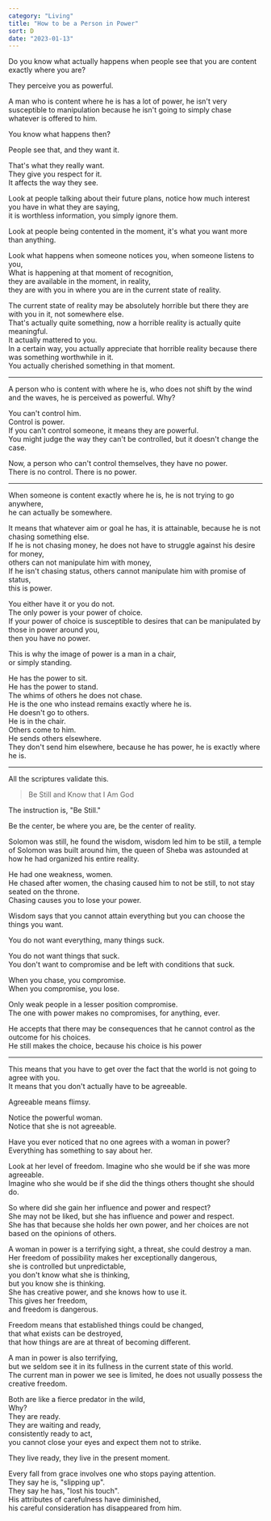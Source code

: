 ```yaml
---
category: "Living" 
title: "How to be a Person in Power"
sort: D
date: "2023-01-13"
---
```





Do you know what actually happens when people see that you are content exactly where you are?  

They perceive you as powerful.  

A man who is content where he is has a lot of power, he isn't very susceptible to manipulation because he isn't going to simply chase whatever is offered to him.  

You know what happens then?  

People see that, and they want it.  

That's what they really want.  
They give you respect for it.  
It affects the way they see.

Look at people talking about their future plans, notice how much interest you have in what they are saying,   
it is worthless information, you simply ignore them.  

Look at people being contented in the moment, it's what you want more than anything.  

Look what happens when someone notices you, when someone listens to you,   
What is happening at that moment of recognition,   
they are available in the moment, in reality,   
they are with you in where you are in the current state of reality.  

The current state of reality may be absolutely horrible but there they are with you in it, not somewhere else.  
That's actually quite something, now a horrible reality is actually quite meaningful.  
It actually mattered to you.  
In a certain way, you actually appreciate that horrible reality because there was something worthwhile in it.  
You actually cherished something in that moment.  

---

A person who is content with where he is, who does not shift by the wind and the waves, 
he is perceived as powerful. Why?   

You can't control him.  
Control is power.    
If you can't control someone, it means they are powerful.  
You might judge the way they can't be controlled, but it doesn't change the case.  

Now, a person who can't control themselves, they have no power.  
There is no control. There is no power.

---

When someone is content exactly where he is, he is not trying to go anywhere,  
he can actually be somewhere. 

It means that whatever aim or goal he has, it is attainable, because he is not chasing something else.   
If he is not chasing money, he does not have to struggle against his desire for money,  
others can not manipulate him with money,   
If he isn't chasing status, others cannot manipulate him with promise of status,   
this is power.  

You either have it or you do not.  
The only power is your power of choice.  
If your power of choice is susceptible to desires that can be manipulated by those in power around you,  
then you have no power.  

This is why the image of power is a man in a chair,  
or simply standing.  

He has the power to sit.  
He has the power to stand.  
The whims of others he does not chase.  
He is the one who instead remains exactly where he is.  
He doesn't go to others.  
He is in the chair.  
Others come to him.  
He sends others elsewhere.  
They don't send him elsewhere, because he has power, he is exactly where he is.  

--- 

All the scriptures validate this.  
> Be Still and Know that I Am God  

The instruction is, "Be Still."  

Be the center, be where you are, be the center of reality.  

Solomon was still, he found the wisdom, wisdom led him to be still, a temple of Solomon was built around him, the queen of Sheba was astounded at how he had organized his entire reality.  

He had one weakness, women.  
He chased after women, the chasing caused him to not be still, to not stay seated on the throne.  
Chasing causes you to lose your power.  

Wisdom says that you cannot attain everything but you can choose the things you want.   

You do not want everything,
many things suck.  

You do not want things that suck.   
You don't want to compromise and be left with conditions that suck.  

When you chase, you compromise.  
When you compromise, you lose.  

Only weak people in a lesser position compromise.  
The one with power makes no compromises, for anything, ever.  

He accepts that there may be consequences that he cannot control as the outcome for his choices.  
He still makes the choice, because his choice is his power  

---

This means that you have to get over the fact that the world is not going to agree with you.  
It means that you don't actually have to be agreeable.   

Agreeable means flimsy.  

Notice the powerful woman.  
Notice that she is not agreeable.  

Have you ever noticed that no one agrees with a woman in power?  
Everything has something to say about her.  

Look at her level of freedom. 
Imagine who she would be if she was more agreeable.  
Imagine who she would be if she did the things others thought she should do.  

So where did she gain her influence and power and respect?  
She may not be liked, but she has influence and power and respect.  
She has that because she holds her own power, and her choices are not based on the opinions of others.  

A woman in power is a terrifying sight, a threat, she could destroy a man.  
Her freedom of possibility makes her exceptionally dangerous,  
she is controlled but unpredictable,   
you don't know what she is thinking,   
but you know she is thinking.  
She has creative power, and she knows how to use it.  
This gives her freedom,  
and freedom is dangerous.  

Freedom means that established things could be changed,  
that what exists can be destroyed,  
that how things are are at threat of becoming different.  

A man in power is also terrifying,   
but we seldom see it in its fullness in the current state of this world.  
The current man in power we see is limited, he does not usually possess the creative freedom.  

Both are like a fierce predator in the wild,  
Why?  
They are ready.  
They are waiting and ready,  
consistently ready to act,  
you cannot close your eyes and expect them not to strike.  

They live ready, they live in the present moment. 
 
Every fall from grace involves one who stops paying attention.  
They say he is, "slipping up".   
They say he has, "lost his touch".   
His attributes of carefulness have diminished,   
his careful consideration has disappeared from him.  